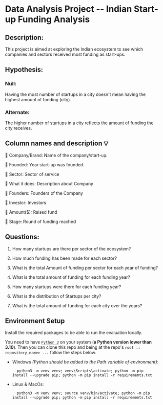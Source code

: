 # Data Analysis Project -- Indian Start-up Funding Analysis

## **Description:**
This project is aimed at exploring the Indian ecosystem to see which companies and sectors received most funding as start-ups.

## **Hypothesis:**
### __Null:__ 
Having the most number of startups in a city doesn't mean having the highest amount of funding (city).
### **Alternate:** 
The higher number of startups in a city reflects the amount of funding the city receives.

## **Column names and description 💡**
💎 Company/Brand: Name of the company/start-up.

💎 Founded: Year start-up was founded.

💎 Sector: Sector of service

💎 What it does: Description about Company

💎 Founders: Founders of the Company

💎 Investor: Investors

💎 Amount($): Raised fund

💎 Stage: Round of funding reached

## **Questions:**

1. How many startups are there per sector of the ecosystem?

2. How much funding has been made for each sector?

3. What is the total Amount of funding per sector for each year of funding?

4.  What is the total amount of funding for each funding year?

5. How many startups were there for each funding year?

6. What is the distribution of Startups per city?

7. What is the total amount of funding for each city over the years?

## Environment Setup
Install the required packages to be able to run the evaluation locally.

You need to have [`Python 3`](https://www.python.org/) on your system (**a Python version lower than 3.10**). Then you can clone this repo and being at the repo's `root :: repository_name> ...`  follow the steps below:


- Windows *(Python should be added to the Path variable of environment)*:
        
        python3 -m venv venv; venv\Scripts\activate; python -m pip install --upgrade pip; python -m pip install -r requirements.txt  

- Linux & MacOs:
        
        python3 -m venv venv; source venv/bin/activate; python -m pip install --upgrade pip; python -m pip install -r requirements.txt




